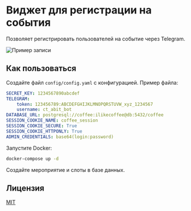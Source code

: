# Виджет для регистрации на события

Позволяет регистрировать пользователей на событие через Telegram.

![Пример записи](https://i.imgur.com/7J32wze.png)

## Как пользоваться

Создайте файл `config/config.yaml` с конфигурацией. Пример файла:

```yaml
SECRET_KEY: 1234567890abcdef
TELEGRAM:
    token: 123456789:ABCDEFGHIJKLMNOPQRSTUVW_xyz_1234567
    username: ct_abit_bot
DATABASE_URL: postgresql://coffee:ilikecoffee@db:5432/coffee
SESSION_COOKIE_NAME: coffee_session
SESSION_COOKIE_SECURE: True
SESSION_COOKIE_HTTPONLY: True
ADMIN_CREDENTIALS: base64(login:password)
```

Запустите Docker:

```bash
docker-compose up -d
```

Создайте мероприятие и слоты в базе данных.

## Лицензия

[MIT](LICENSE)
